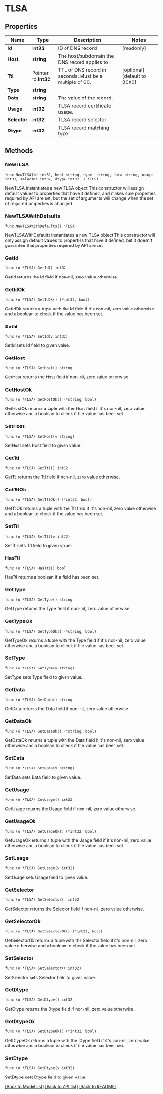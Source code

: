# TLSA

## Properties

Name | Type | Description | Notes
------------ | ------------- | ------------- | -------------
**Id** | **int32** | ID of DNS record | [readonly] 
**Host** | **string** | The host/subdomain the DNS record applies to | 
**Ttl** | Pointer to **int32** | TTL of DNS record in seconds. Must be a multiple of 60. | [optional] [default to 3600]
**Type** | **string** |  | 
**Data** | **string** | The value of the record. | 
**Usage** | **int32** | TLSA record certificate usage. | 
**Selector** | **int32** | TLSA record selector. | 
**Dtype** | **int32** | TLSA record matching type. | 

## Methods

### NewTLSA

`func NewTLSA(id int32, host string, type_ string, data string, usage int32, selector int32, dtype int32, ) *TLSA`

NewTLSA instantiates a new TLSA object
This constructor will assign default values to properties that have it defined,
and makes sure properties required by API are set, but the set of arguments
will change when the set of required properties is changed

### NewTLSAWithDefaults

`func NewTLSAWithDefaults() *TLSA`

NewTLSAWithDefaults instantiates a new TLSA object
This constructor will only assign default values to properties that have it defined,
but it doesn't guarantee that properties required by API are set

### GetId

`func (o *TLSA) GetId() int32`

GetId returns the Id field if non-nil, zero value otherwise.

### GetIdOk

`func (o *TLSA) GetIdOk() (*int32, bool)`

GetIdOk returns a tuple with the Id field if it's non-nil, zero value otherwise
and a boolean to check if the value has been set.

### SetId

`func (o *TLSA) SetId(v int32)`

SetId sets Id field to given value.


### GetHost

`func (o *TLSA) GetHost() string`

GetHost returns the Host field if non-nil, zero value otherwise.

### GetHostOk

`func (o *TLSA) GetHostOk() (*string, bool)`

GetHostOk returns a tuple with the Host field if it's non-nil, zero value otherwise
and a boolean to check if the value has been set.

### SetHost

`func (o *TLSA) SetHost(v string)`

SetHost sets Host field to given value.


### GetTtl

`func (o *TLSA) GetTtl() int32`

GetTtl returns the Ttl field if non-nil, zero value otherwise.

### GetTtlOk

`func (o *TLSA) GetTtlOk() (*int32, bool)`

GetTtlOk returns a tuple with the Ttl field if it's non-nil, zero value otherwise
and a boolean to check if the value has been set.

### SetTtl

`func (o *TLSA) SetTtl(v int32)`

SetTtl sets Ttl field to given value.

### HasTtl

`func (o *TLSA) HasTtl() bool`

HasTtl returns a boolean if a field has been set.

### GetType

`func (o *TLSA) GetType() string`

GetType returns the Type field if non-nil, zero value otherwise.

### GetTypeOk

`func (o *TLSA) GetTypeOk() (*string, bool)`

GetTypeOk returns a tuple with the Type field if it's non-nil, zero value otherwise
and a boolean to check if the value has been set.

### SetType

`func (o *TLSA) SetType(v string)`

SetType sets Type field to given value.


### GetData

`func (o *TLSA) GetData() string`

GetData returns the Data field if non-nil, zero value otherwise.

### GetDataOk

`func (o *TLSA) GetDataOk() (*string, bool)`

GetDataOk returns a tuple with the Data field if it's non-nil, zero value otherwise
and a boolean to check if the value has been set.

### SetData

`func (o *TLSA) SetData(v string)`

SetData sets Data field to given value.


### GetUsage

`func (o *TLSA) GetUsage() int32`

GetUsage returns the Usage field if non-nil, zero value otherwise.

### GetUsageOk

`func (o *TLSA) GetUsageOk() (*int32, bool)`

GetUsageOk returns a tuple with the Usage field if it's non-nil, zero value otherwise
and a boolean to check if the value has been set.

### SetUsage

`func (o *TLSA) SetUsage(v int32)`

SetUsage sets Usage field to given value.


### GetSelector

`func (o *TLSA) GetSelector() int32`

GetSelector returns the Selector field if non-nil, zero value otherwise.

### GetSelectorOk

`func (o *TLSA) GetSelectorOk() (*int32, bool)`

GetSelectorOk returns a tuple with the Selector field if it's non-nil, zero value otherwise
and a boolean to check if the value has been set.

### SetSelector

`func (o *TLSA) SetSelector(v int32)`

SetSelector sets Selector field to given value.


### GetDtype

`func (o *TLSA) GetDtype() int32`

GetDtype returns the Dtype field if non-nil, zero value otherwise.

### GetDtypeOk

`func (o *TLSA) GetDtypeOk() (*int32, bool)`

GetDtypeOk returns a tuple with the Dtype field if it's non-nil, zero value otherwise
and a boolean to check if the value has been set.

### SetDtype

`func (o *TLSA) SetDtype(v int32)`

SetDtype sets Dtype field to given value.



[[Back to Model list]](../README.md#documentation-for-models) [[Back to API list]](../README.md#documentation-for-api-endpoints) [[Back to README]](../README.md)


